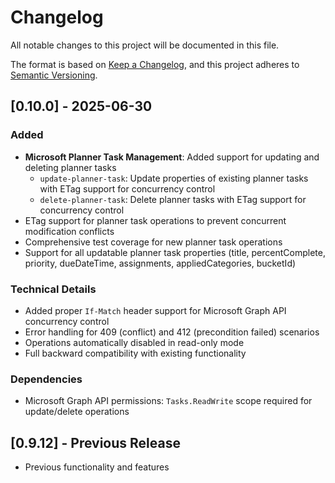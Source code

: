 # Changelog

All notable changes to this project will be documented in this file.

The format is based on [Keep a Changelog](https://keepachangelog.com/en/1.0.0/),
and this project adheres to [Semantic Versioning](https://semver.org/spec/v2.0.0.html).

## [0.10.0] - 2025-06-30

### Added

- **Microsoft Planner Task Management**: Added support for updating and deleting planner tasks
  - `update-planner-task`: Update properties of existing planner tasks with ETag support for concurrency control
  - `delete-planner-task`: Delete planner tasks with ETag support for concurrency control
- ETag support for planner task operations to prevent concurrent modification conflicts
- Comprehensive test coverage for new planner task operations
- Support for all updatable planner task properties (title, percentComplete, priority, dueDateTime, assignments, appliedCategories, bucketId)

### Technical Details

- Added proper `If-Match` header support for Microsoft Graph API concurrency control
- Error handling for 409 (conflict) and 412 (precondition failed) scenarios
- Operations automatically disabled in read-only mode
- Full backward compatibility with existing functionality

### Dependencies

- Microsoft Graph API permissions: `Tasks.ReadWrite` scope required for update/delete operations

## [0.9.12] - Previous Release

- Previous functionality and features
